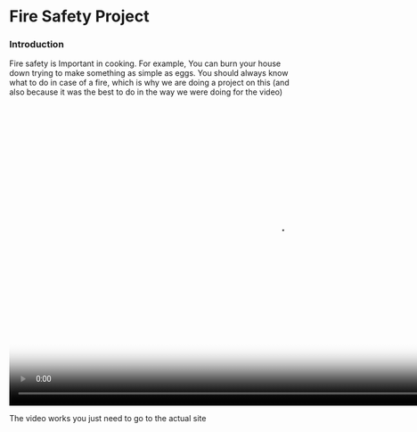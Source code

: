 <html>
  <h1>
    Fire Safety Project
  </h1>
  <h3>
    Introduction
  </h3>  
  <p>
    Fire safety is Important in cooking. For example, You can burn your house down trying to make something as simple as eggs. You should     always know what to do in case of a fire, which is why we are doing a project on this (and also because it was the best to do in the       way we were doing for the video)
  </p>
  <video src="PlaceholderVideo.mp4" poster="Poster.png" width="960" height="540" controls preload></video>
</html>

The video works you just need to go to the actual site
